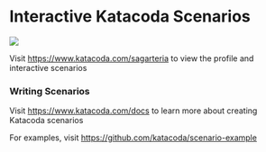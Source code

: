 # Interactive Katacoda Scenarios

[![](http://shields.katacoda.com/katacoda/sagarteria/count.svg)](https://www.katacoda.com/sagarteria "Get your profile on Katacoda.com")

Visit https://www.katacoda.com/sagarteria to view the profile and interactive scenarios

### Writing Scenarios
Visit https://www.katacoda.com/docs to learn more about creating Katacoda scenarios

For examples, visit https://github.com/katacoda/scenario-example
